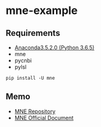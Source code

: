 # mne-example

## Requirements

- [Anaconda3.5.2.0 (Python 3.6.5)](https://www.anaconda.com/download/)
- mne
- pycnbi
- pylsl
```
pip install -U mne
```

## Memo

- [MNE Repository](https://github.com/mne-tools/mne-python)
- [MNE Official Document](https://www.martinos.org/mne/stable/index.html)


